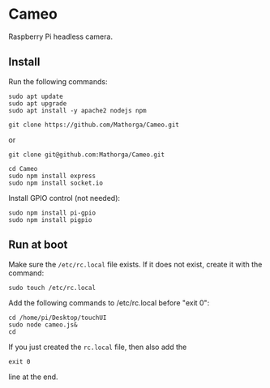 # Cameo
Raspberry Pi headless camera.

## Install
Run the following commands:
```
sudo apt update
sudo apt upgrade
sudo apt install -y apache2 nodejs npm
```
```
git clone https://github.com/Mathorga/Cameo.git
```
or
```
git clone git@github.com:Mathorga/Cameo.git
```
```
cd Cameo
sudo npm install express
sudo npm install socket.io
```

Install GPIO control (not needed):
```
sudo npm install pi-gpio
sudo npm install pigpio
```

## Run at boot
Make sure the ```/etc/rc.local``` file exists. If it does not exist, create it with the command:
```
sudo touch /etc/rc.local
```

Add the following commands to /etc/rc.local before "exit 0":

```
cd /home/pi/Desktop/touchUI
sudo node cameo.js&
cd
```

If you just created the ```rc.local``` file, then also add the
```
exit 0
```
line at the end.